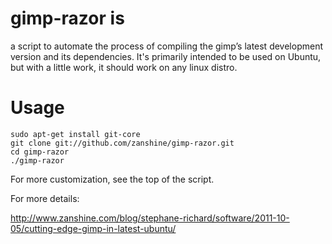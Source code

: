 # gimp-razor is

a script to automate the process of compiling the gimp’s latest development version and its dependencies.
It's primarily intended to be used on Ubuntu, but with a little work, it should work on any linux distro.

# Usage

    sudo apt-get install git-core
    git clone git://github.com/zanshine/gimp-razor.git
    cd gimp-razor
    ./gimp-razor

For more customization, see the top of the script.

For more details:

http://www.zanshine.com/blog/stephane-richard/software/2011-10-05/cutting-edge-gimp-in-latest-ubuntu/
